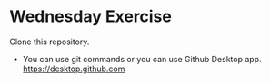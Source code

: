 # Wednesday Exercise

Clone this repository.
- You can use git commands or you can use Github Desktop app. https://desktop.github.com 

